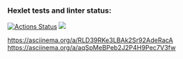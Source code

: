 ### Hexlet tests and linter status:
[![Actions Status](https://github.com/NataliVod/java-project-61/workflows/hexlet-check/badge.svg)](https://github.com/NataliVod/java-project-61/actions)
<a href="https://codeclimate.com/github/NataliVod/java-project-61/maintainability"><img src="https://api.codeclimate.com/v1/badges/d06aabdf0c386848d641/maintainability" /></a>

https://asciinema.org/a/RLD39RKe3LBAk2Sr92AdeRacA
https://asciinema.org/a/aqSpMeBPeb2J2P4H9Pec7V3fw
